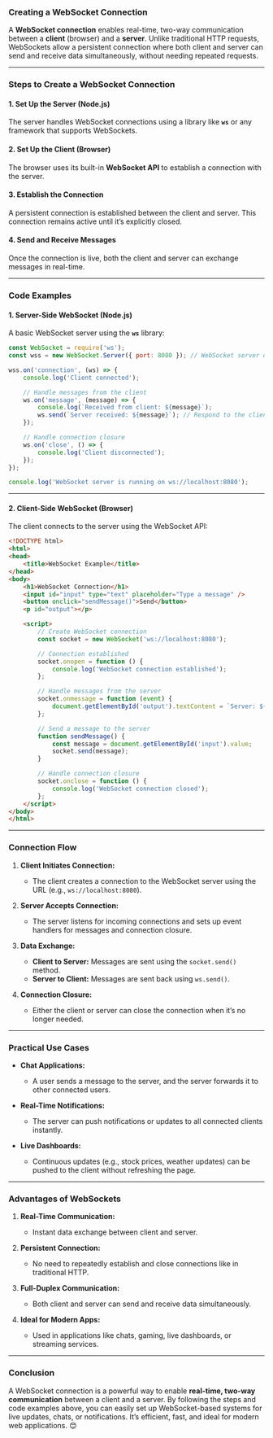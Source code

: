### **Creating a WebSocket Connection**

A **WebSocket connection** enables real-time, two-way communication between a **client** (browser) and a **server**. Unlike traditional HTTP requests, WebSockets allow a persistent connection where both client and server can send and receive data simultaneously, without needing repeated requests.

---

### **Steps to Create a WebSocket Connection**

#### **1. Set Up the Server (Node.js)**  
The server handles WebSocket connections using a library like **`ws`** or any framework that supports WebSockets.

#### **2. Set Up the Client (Browser)**  
The browser uses its built-in **WebSocket API** to establish a connection with the server.

#### **3. Establish the Connection**  
A persistent connection is established between the client and server. This connection remains active until it’s explicitly closed.

#### **4. Send and Receive Messages**  
Once the connection is live, both the client and server can exchange messages in real-time.

---

### **Code Examples**

#### **1. Server-Side WebSocket (Node.js)**

A basic WebSocket server using the **`ws`** library:  
```javascript
const WebSocket = require('ws');
const wss = new WebSocket.Server({ port: 8080 }); // WebSocket server on port 8080

wss.on('connection', (ws) => {
    console.log('Client connected');

    // Handle messages from the client
    ws.on('message', (message) => {
        console.log(`Received from client: ${message}`);
        ws.send(`Server received: ${message}`); // Respond to the client
    });

    // Handle connection closure
    ws.on('close', () => {
        console.log('Client disconnected');
    });
});

console.log('WebSocket server is running on ws://localhost:8080');
```

---

#### **2. Client-Side WebSocket (Browser)**

The client connects to the server using the WebSocket API:  
```html
<!DOCTYPE html>
<html>
<head>
    <title>WebSocket Example</title>
</head>
<body>
    <h1>WebSocket Connection</h1>
    <input id="input" type="text" placeholder="Type a message" />
    <button onclick="sendMessage()">Send</button>
    <p id="output"></p>

    <script>
        // Create WebSocket connection
        const socket = new WebSocket('ws://localhost:8080');

        // Connection established
        socket.onopen = function () {
            console.log('WebSocket connection established');
        };

        // Handle messages from the server
        socket.onmessage = function (event) {
            document.getElementById('output').textContent = `Server: ${event.data}`;
        };

        // Send a message to the server
        function sendMessage() {
            const message = document.getElementById('input').value;
            socket.send(message);
        }

        // Handle connection closure
        socket.onclose = function () {
            console.log('WebSocket connection closed');
        };
    </script>
</body>
</html>
```

---

### **Connection Flow**

1. **Client Initiates Connection:**  
   - The client creates a connection to the WebSocket server using the URL (e.g., `ws://localhost:8080`).

2. **Server Accepts Connection:**  
   - The server listens for incoming connections and sets up event handlers for messages and connection closure.

3. **Data Exchange:**  
   - **Client to Server:** Messages are sent using the `socket.send()` method.  
   - **Server to Client:** Messages are sent back using `ws.send()`.

4. **Connection Closure:**  
   - Either the client or server can close the connection when it’s no longer needed.

---

### **Practical Use Cases**

- **Chat Applications:**  
  - A user sends a message to the server, and the server forwards it to other connected users.

- **Real-Time Notifications:**  
  - The server can push notifications or updates to all connected clients instantly.

- **Live Dashboards:**  
  - Continuous updates (e.g., stock prices, weather updates) can be pushed to the client without refreshing the page.

---

### **Advantages of WebSockets**

1. **Real-Time Communication:**  
   - Instant data exchange between client and server.

2. **Persistent Connection:**  
   - No need to repeatedly establish and close connections like in traditional HTTP.

3. **Full-Duplex Communication:**  
   - Both client and server can send and receive data simultaneously.

4. **Ideal for Modern Apps:**  
   - Used in applications like chats, gaming, live dashboards, or streaming services.

---

### **Conclusion**

A WebSocket connection is a powerful way to enable **real-time, two-way communication** between a client and a server. By following the steps and code examples above, you can easily set up WebSocket-based systems for live updates, chats, or notifications. It’s efficient, fast, and ideal for modern web applications. 😊